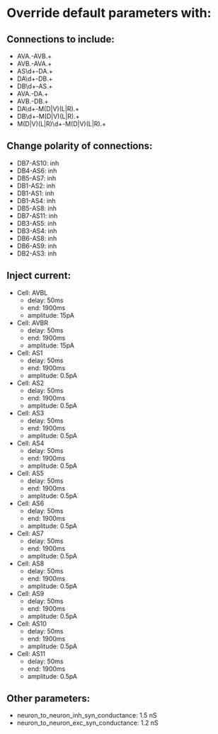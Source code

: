 # Override default parameters with:
## Connections to include:
- AVA.-AVB.+
- AVB.-AVA.+
- AS\d+-DA.+
- DA\d+-DB.+
- DB\d+-AS.+
- AVA.-DA.+
- AVB.-DB.+
- DA\d+-M(D|V)(L|R).+
- DB\d+-M(D|V)(L|R).+
- M(D|V)(L|R)\d+-M(D|V)(L|R).+

## Change polarity of connections:
- DB7-AS10: inh
- DB4-AS6: inh
- DB5-AS7: inh
- DB1-AS2: inh
- DB1-AS1: inh
- DB1-AS4: inh
- DB5-AS8: inh
- DB7-AS11: inh
- DB3-AS5: inh
- DB3-AS4: inh
- DB6-AS8: inh
- DB6-AS9: inh
- DB2-AS3: inh

## Inject current:
- Cell: AVBL
    - delay: 50ms
    - end: 1900ms
    - amplitude: 15pA
- Cell: AVBR
    - delay: 50ms
    - end: 1900ms
    - amplitude: 15pA
- Cell: AS1
    - delay: 50ms
    - end: 1900ms
    - amplitude: 0.5pA
- Cell: AS2
    - delay: 50ms
    - end: 1900ms
    - amplitude: 0.5pA
- Cell: AS3
    - delay: 50ms
    - end: 1900ms
    - amplitude: 0.5pA
- Cell: AS4
    - delay: 50ms
    - end: 1900ms
    - amplitude: 0.5pA
- Cell: AS5
    - delay: 50ms
    - end: 1900ms
    - amplitude: 0.5pA
- Cell: AS6
    - delay: 50ms
    - end: 1900ms
    - amplitude: 0.5pA
- Cell: AS7
    - delay: 50ms
    - end: 1900ms
    - amplitude: 0.5pA
- Cell: AS8
    - delay: 50ms
    - end: 1900ms
    - amplitude: 0.5pA
- Cell: AS9
    - delay: 50ms
    - end: 1900ms
    - amplitude: 0.5pA
- Cell: AS10
    - delay: 50ms
    - end: 1900ms
    - amplitude: 0.5pA
- Cell: AS11
    - delay: 50ms
    - end: 1900ms
    - amplitude: 0.5pA

## Other parameters:
- neuron_to_neuron_inh_syn_conductance: 1.5 nS
- neuron_to_neuron_exc_syn_conductance: 1.2 nS

